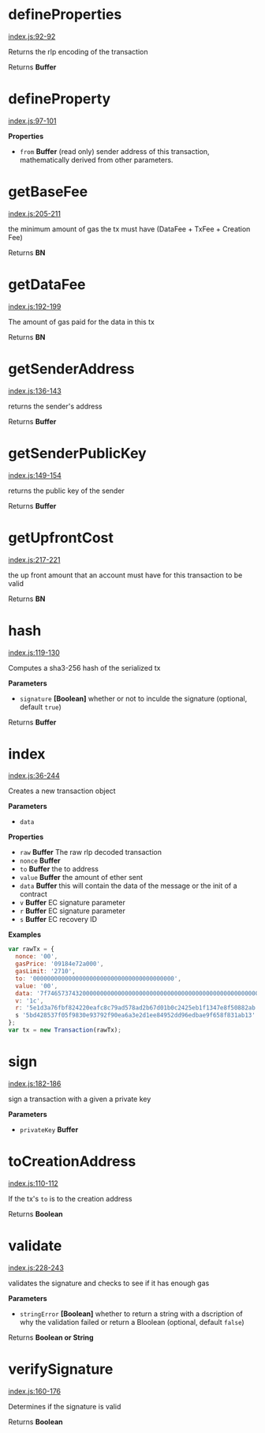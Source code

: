 # defineProperties

[index.js:92-92](https://github.com/wanderer/ethereumjs-tx/blob/0bc7ad7c37e2d27f585e4fff76822a7647f214ee/index.js#L92-L92 "Source code on GitHub")

Returns the rlp encoding of the transaction

Returns **Buffer** 

# defineProperty

[index.js:97-101](https://github.com/wanderer/ethereumjs-tx/blob/0bc7ad7c37e2d27f585e4fff76822a7647f214ee/index.js#L97-L101 "Source code on GitHub")

**Properties**

-   `from` **Buffer** (read only) sender address of this transaction, mathematically derived from other parameters.

# getBaseFee

[index.js:205-211](https://github.com/wanderer/ethereumjs-tx/blob/0bc7ad7c37e2d27f585e4fff76822a7647f214ee/index.js#L205-L211 "Source code on GitHub")

the minimum amount of gas the tx must have (DataFee + TxFee + Creation Fee)

Returns **BN** 

# getDataFee

[index.js:192-199](https://github.com/wanderer/ethereumjs-tx/blob/0bc7ad7c37e2d27f585e4fff76822a7647f214ee/index.js#L192-L199 "Source code on GitHub")

The amount of gas paid for the data in this tx

Returns **BN** 

# getSenderAddress

[index.js:136-143](https://github.com/wanderer/ethereumjs-tx/blob/0bc7ad7c37e2d27f585e4fff76822a7647f214ee/index.js#L136-L143 "Source code on GitHub")

returns the sender's address

Returns **Buffer** 

# getSenderPublicKey

[index.js:149-154](https://github.com/wanderer/ethereumjs-tx/blob/0bc7ad7c37e2d27f585e4fff76822a7647f214ee/index.js#L149-L154 "Source code on GitHub")

returns the public key of the sender

Returns **Buffer** 

# getUpfrontCost

[index.js:217-221](https://github.com/wanderer/ethereumjs-tx/blob/0bc7ad7c37e2d27f585e4fff76822a7647f214ee/index.js#L217-L221 "Source code on GitHub")

the up front amount that an account must have for this transaction to be valid

Returns **BN** 

# hash

[index.js:119-130](https://github.com/wanderer/ethereumjs-tx/blob/0bc7ad7c37e2d27f585e4fff76822a7647f214ee/index.js#L119-L130 "Source code on GitHub")

Computes a sha3-256 hash of the serialized tx

**Parameters**

-   `signature` **[Boolean]** whether or not to inculde the signature (optional, default `true`)

Returns **Buffer** 

# index

[index.js:36-244](https://github.com/wanderer/ethereumjs-tx/blob/0bc7ad7c37e2d27f585e4fff76822a7647f214ee/index.js#L36-L244 "Source code on GitHub")

Creates a new transaction object

**Parameters**

-   `data`  

**Properties**

-   `raw` **Buffer** The raw rlp decoded transaction
-   `nonce` **Buffer** 
-   `to` **Buffer** the to address
-   `value` **Buffer** the amount of ether sent
-   `data` **Buffer** this will contain the data of the message or the init of a contract
-   `v` **Buffer** EC signature parameter
-   `r` **Buffer** EC signature parameter
-   `s` **Buffer** EC recovery ID

**Examples**

```javascript
var rawTx = {
  nonce: '00',
  gasPrice: '09184e72a000',
  gasLimit: '2710',
  to: '0000000000000000000000000000000000000000',
  value: '00',
  data: '7f7465737432000000000000000000000000000000000000000000000000000000600057',
  v: '1c',
  r: '5e1d3a76fbf824220eafc8c79ad578ad2b67d01b0c2425eb1f1347e8f50882ab',
  s '5bd428537f05f9830e93792f90ea6a3e2d1ee84952dd96edbae9f658f831ab13'
};
var tx = new Transaction(rawTx);
```

# sign

[index.js:182-186](https://github.com/wanderer/ethereumjs-tx/blob/0bc7ad7c37e2d27f585e4fff76822a7647f214ee/index.js#L182-L186 "Source code on GitHub")

sign a transaction with a given a private key

**Parameters**

-   `privateKey` **Buffer** 

# toCreationAddress

[index.js:110-112](https://github.com/wanderer/ethereumjs-tx/blob/0bc7ad7c37e2d27f585e4fff76822a7647f214ee/index.js#L110-L112 "Source code on GitHub")

If the tx's `to` is to the creation address

Returns **Boolean** 

# validate

[index.js:228-243](https://github.com/wanderer/ethereumjs-tx/blob/0bc7ad7c37e2d27f585e4fff76822a7647f214ee/index.js#L228-L243 "Source code on GitHub")

validates the signature and checks to see if it has enough gas

**Parameters**

-   `stringError` **[Boolean]** whether to return a string with a dscription of why the validation failed or return a Bloolean (optional, default `false`)

Returns **Boolean or String** 

# verifySignature

[index.js:160-176](https://github.com/wanderer/ethereumjs-tx/blob/0bc7ad7c37e2d27f585e4fff76822a7647f214ee/index.js#L160-L176 "Source code on GitHub")

Determines if the signature is valid

Returns **Boolean** 
